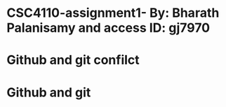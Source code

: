 # CSC4110-assignment1- By: Bharath Palanisamy and access ID: gj7970
# Github and git confilct
# Github and git

